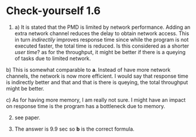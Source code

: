 # Check-yourself 1.6

1. a) It is stated that the PMD is limited by network performance. Adding an extra network channel reduces the delay to obtain network access. This in turn *indirectily* improves response time since while the program is not executed faster, the total time is reduced. Is this considered as a shorter *user time*? as for the throughput, it might be better if there is a queying of tasks due to limited network.

b) This is somewhat comparable to **a**. Instead of have more network channels, the network is now more efficient. I would say that response time is indirectly better and that and that is there is queying, the total throughput might be better.

c) As for having more memory, I am really not sure. I might have an impact on response time is the program has a bottleneck due to memory. 

2. see paper.

3. The answer is 9.9 sec so **b** is the correct formula.
